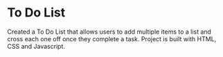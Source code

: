# To Do List
Created a To Do List that allows users to add multiple items to a list and cross each one off once they complete a task.
Project is built with HTML, CSS and Javascript.
